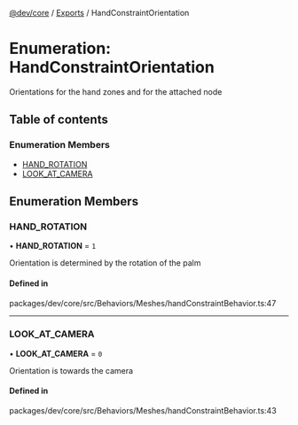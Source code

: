 [@dev/core](../README.md) / [Exports](../modules.md) / HandConstraintOrientation

# Enumeration: HandConstraintOrientation

Orientations for the hand zones and for the attached node

## Table of contents

### Enumeration Members

- [HAND\_ROTATION](HandConstraintOrientation.md#hand_rotation)
- [LOOK\_AT\_CAMERA](HandConstraintOrientation.md#look_at_camera)

## Enumeration Members

### HAND\_ROTATION

• **HAND\_ROTATION** = ``1``

Orientation is determined by the rotation of the palm

#### Defined in

packages/dev/core/src/Behaviors/Meshes/handConstraintBehavior.ts:47

___

### LOOK\_AT\_CAMERA

• **LOOK\_AT\_CAMERA** = ``0``

Orientation is towards the camera

#### Defined in

packages/dev/core/src/Behaviors/Meshes/handConstraintBehavior.ts:43
